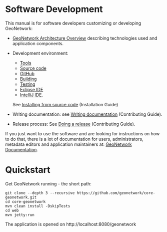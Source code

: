 # Software Development

This manual is for software developers customizing or developing GeoNetwork:

* [GeoNetwork Architecture Overview](OVERVIEW.md) describing technologies used and application components.
* Development environment:

  * [Tools](TOOLS.md)  
  * [Source code](SOURCE.md)
  * [GitHub](GITHUB.md)
  * [Building](BUILDING.md)
  * [Testing](TESTING.md)
  * [Eclipse IDE](ECLIPSE.md)
  * [IntelliJ IDE](INTELLIJ.md).
  
  See [Installing from source code](https://geonetwork-opensource.org/manuals/trunk/en/install-guide/installing-from-source-code.html) (Installation Guide)

* Writing documentation: see [Writing documentation](https://geonetwork-opensource.org/manuals/trunk/en/contributing/writing-documentation.html) (Contributing Guide).
* Release process: See [Doing a release](https://geonetwork-opensource.org/manuals/trunk/en/contributing/doing-a-release.html) (Contributing Guide).


If you just want to use the software and are looking for instructions on how to do that,
there is a lot of documentation for users,  administrators, metadata editors and application
maintainers at: [GeoNetwork Documentation](http://geonetwork-opensource.org/manuals/trunk/eng/users/index.html).

# Quickstart

Get GeoNetwork running - the short path:

```
git clone --depth 3 --recursive https://github.com/geonetwork/core-geonetwork.git
cd core-geonetwork
mvn clean install -DskipTests
cd web
mvn jetty:run
```

The application is opened on http://localhost:8080/geonetwork 
